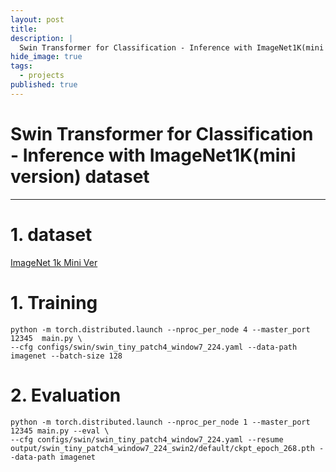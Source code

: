 ```yaml
---
layout: post
title: 
description: |
  Swin Transformer for Classification - Inference with ImageNet1K(mini version) dataset
hide_image: true
tags:
  - projects
published: true
---
```


# Swin Transformer for Classification - Inference with ImageNet1K(mini version) dataset
* * *

# 1. dataset
[ImageNet 1k Mini Ver](https://www.kaggle.com/datasets/ifigotin/imagenetmini-1000?resource=download)

# 1. Training
```
python -m torch.distributed.launch --nproc_per_node 4 --master_port 12345  main.py \
--cfg configs/swin/swin_tiny_patch4_window7_224.yaml --data-path imagenet --batch-size 128
```

# 2. Evaluation
```
python -m torch.distributed.launch --nproc_per_node 1 --master_port 12345 main.py --eval \
--cfg configs/swin/swin_tiny_patch4_window7_224.yaml --resume output/swin_tiny_patch4_window7_224_swin2/default/ckpt_epoch_268.pth --data-path imagenet
```

